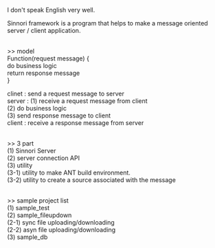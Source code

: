 I don't speak English very well.<br/>

Sinnori framework is a program that helps to make a message oriented server / client application.<br/><br/>

&gt;&gt; model<br/>
Function(request message) {<br/>
  do business logic<br/>
  return response message<br/>
}<br/>

clinet : send a request message to server<br/> 
server : (1) receive a request message from client<br/>
(2) do business logic<br/>
(3) send response message to client<br/>
client : receive a response message from server<br/><br/>


&gt;&gt; 3 part<br/>
(1) Sinnori Server<br/>
(2) server connection API<br/>
(3) utility<br/>
(3-1) utility to make ANT build environment.<br/>
(3-2) utility to create a source associated with the message<br/><br/>

&gt;&gt; sample project list<br/>
(1) sample_test<br/>
(2) sample_fileupdown<br/>
(2-1) sync file uploading/downloading<br/>
(2-2) asyn file uploading/downloading<br/>
(3) sample_db<br/>
